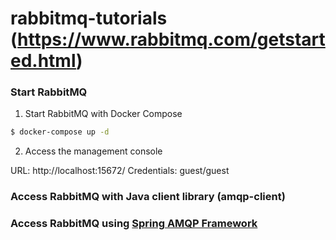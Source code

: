 rabbitmq-tutorials (https://www.rabbitmq.com/getstarted.html)
==================

### Start RabbitMQ

1. Start RabbitMQ with Docker Compose
```bash
$ docker-compose up -d
```

2. Access the management console

URL: http://localhost:15672/
Credentials: guest/guest

### Access RabbitMQ with Java client library (amqp-client)




### Access RabbitMQ using [Spring AMQP Framework](https://spring.io/projects/spring-amqp)